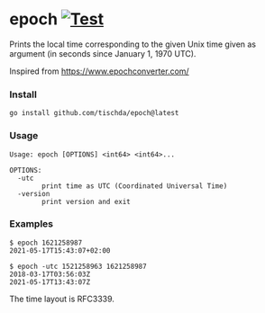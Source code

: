 ﻿# epoch [![Test](https://github.com/tischda/epoch/actions/workflows/test.yml/badge.svg)](https://github.com/tischda/epoch/actions/workflows/test.yml)

Prints the local time corresponding to the given Unix time given as argument (in seconds since January 1, 1970 UTC).

Inspired from https://www.epochconverter.com/

### Install

~~~
go install github.com/tischda/epoch@latest
~~~

### Usage

~~~
Usage: epoch [OPTIONS] <int64> <int64>...

OPTIONS:
  -utc
        print time as UTC (Coordinated Universal Time)
  -version
        print version and exit
~~~

### Examples

~~~
$ epoch 1621258987
2021-05-17T15:43:07+02:00

$ epoch -utc 1521258963 1621258987
2018-03-17T03:56:03Z
2021-05-17T13:43:07Z
~~~

The time layout is RFC3339.
